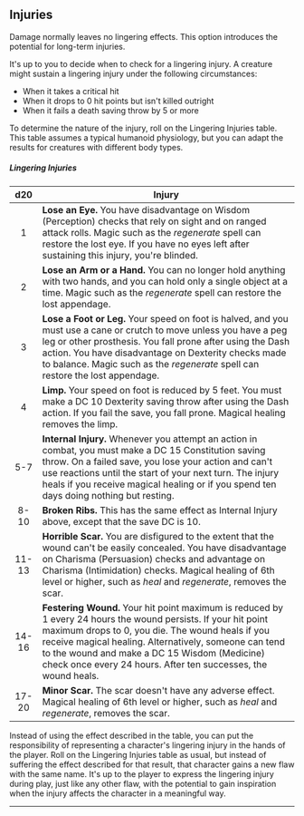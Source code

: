 ﻿## Injuries

Damage normally leaves no lingering effects. This option introduces the potential for long-term injuries.

It's up to you to decide when to check for a lingering injury. A creature might sustain a lingering injury under the following circumstances:

- When it takes a critical hit
- When it drops to 0 hit points but isn't killed outright
- When it fails a death saving throw by 5 or more

To determine the nature of the injury, roll on the Lingering Injuries table. This table assumes a typical humanoid physiology, but you can adapt the results for creatures with different body types.

##### Lingering Injuries
|  d20  | Injury                                                                                                                                                                                                                                                                                                                                         |
|:-----:|------------------------------------------------------------------------------------------------------------------------------------------------------------------------------------------------------------------------------------------------------------------------------------------------------------------------------------------------|
|   1   | **Lose an Eye.** You have disadvantage on Wisdom (Perception) checks that rely on sight and on ranged attack rolls. Magic such as the *regenerate* spell can restore the lost eye. If you have no eyes left after sustaining this injury, you're blinded.                                                                                      |
|   2   | **Lose an Arm or a Hand.** You can no longer hold anything with two hands, and you can hold only a single object at a time. Magic such as the *regenerate* spell can restore the lost appendage.                                                                                                                                               |
|   3   | **Lose a Foot or Leg.** Your speed on foot is halved, and you must use a cane or crutch to move unless you have a peg leg or other prosthesis. You fall prone after using the Dash action. You have disadvantage on Dexterity checks made to balance. Magic such as the *regenerate* spell can restore the lost appendage.                     |
|   4   | **Limp.** Your speed on foot is reduced by 5 feet. You must make a DC 10 Dexterity saving throw after using the Dash action. If you fail the save, you fall prone. Magical healing removes the limp.                                                                                                                                           |
|  5-7  | **Internal Injury.** Whenever you attempt an action in combat, you must make a DC 15 Constitution saving throw. On a failed save, you lose your action and can't use reactions until the start of your next turn. The injury heals if you receive magical healing or if you spend ten days doing nothing but resting.                          |
|  8-10 | **Broken Ribs.** This has the same effect as Internal Injury above, except that the save DC is 10.                                                                                                                                                                                                                                             |
| 11-13 | **Horrible Scar.** You are disfigured to the extent that the wound can't be easily concealed. You have disadvantage on Charisma (Persuasion) checks and advantage on Charisma (Intimidation) checks. Magical healing of 6th level or higher, such as *heal* and *regenerate*, removes the scar.                                                |
| 14-16 | **Festering Wound.** Your hit point maximum is reduced by 1 every 24 hours the wound persists. If your hit point maximum drops to 0, you die. The wound heals if you receive magical healing. Alternatively, someone can tend to the wound and make a DC 15 Wisdom (Medicine) check once every 24 hours. After ten successes, the wound heals. |
| 17-20 | **Minor Scar.** The scar doesn't have any adverse effect. Magical healing of 6th level or higher, such as *heal* and *regenerate*, removes the scar.                                                                                                                                                                                           |

Instead of using the effect described in the table, you can put the responsibility of representing a character's lingering injury in the hands of the player. Roll on the Lingering Injuries table as usual, but instead of suffering the effect described for that result, that character gains a new flaw with the same name. It's up to the player to express the lingering injury during play, just like any other flaw, with the potential to gain inspiration when the injury affects the character in a meaningful way.

---